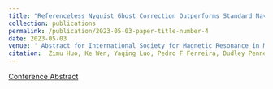```yaml
---
title: "Referenceless Nyquist Ghost Correction Outperforms Standard Navigator Based Method and Improves Efficiency of in vivo DT-CMR"
collection: publications
permalink: /publication/2023-05-03-paper-title-number-4
date: 2023-05-03
venue: ' Abstract for International Society for Magnetic Resonance in Medicine 2023'
citation:  Zimu Huo, Ke Wen, Yaqing Luo, Pedro F Ferreira, Dudley Pennell, Andrew D Scott, Sonia Nielles-Vallespin
---
```


[Conference Abstract](../files/epi_ismrm2023.pdf)
